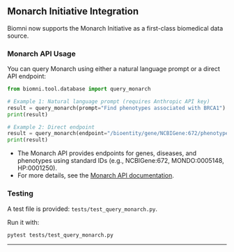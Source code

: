 ## Monarch Initiative Integration

Biomni now supports the Monarch Initiative as a first-class biomedical data source.

### Monarch API Usage

You can query Monarch using either a natural language prompt or a direct API endpoint:

```python
from biomni.tool.database import query_monarch

# Example 1: Natural language prompt (requires Anthropic API key)
result = query_monarch(prompt="Find phenotypes associated with BRCA1")
print(result)

# Example 2: Direct endpoint
result = query_monarch(endpoint="/bioentity/gene/NCBIGene:672/phenotypes")
print(result)
```

- The Monarch API provides endpoints for genes, diseases, and phenotypes using standard IDs (e.g., NCBIGene:672, MONDO:0005148, HP:0001250).
- For more details, see the [Monarch API documentation](https://api.monarchinitiative.org/api).

### Testing

A test file is provided: `tests/test_query_monarch.py`.

Run it with:

```bash
pytest tests/test_query_monarch.py
```

---
